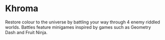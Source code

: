 # Khroma
Restore colour to the universe by battling your way through 4 enemy riddled worlds. Battles feature minigames inspired by games such as Geometry Dash and Fruit Ninja. 
